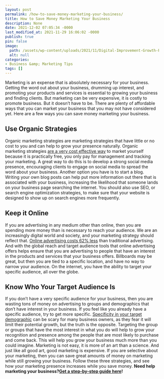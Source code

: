 ```yaml
---
layout: post
permalink: /how-to-save-money-marketing-your-business/
title: How to Save Money Marketing Your Business
description: None
date: 2021-12-02 07:05:34 -0000
last_modified_at: 2021-11-29 16:06:02 -0000
publish: true
pin: false
image:
  path: /assets/wp-content/uploads/2021/11/Digital-Improvement-Growth-Progress-Money-Business-Success-Investment-Technology.jpg
  alt: null
categories:
- Business &amp; Marketing Tips
tags: []
---
```

Marketing is an expense that is absolutely necessary for your business. Getting the word out about your business, drumming up interest, and promoting your products and services is essential to growing your business and finding clients. But marketing can be very expensive, it is costly to promote business. But it doesn’t have to be. There are plenty of affordable ways that you can market your business that you may not have considered yet. Here are a few ways you can save money marketing your business.

## **Use Organic Strategies**

Organic marketing strategies are marketing strategies that have little or no cost to you and can help to grow your presence naturally. Organic marketing strategies [are a very cost effective way](https://www.glofox.com/blog/organic-digital-marketing-strategy/) to market yourself because it is practically free, you only pay for management and tracking your marketing. A great way to do this is to develop a strong social media presence, encouraging clients to engage on social media to spread the word about your business. Another option you have is to start a blog. Writing your own blog posts can help put more information out there that is associated with your business, increasing the likelihood that someone lands on your business page searching the internet. You should also use SEO, or search engine optimization strategies, to make sure that your website is designed to show up on search engines more frequently.

## **Keep it Online**

If you are advertising in any medium other than online, then you are spending more money than is necessary to reach your audience. We are an increasingly digital world and society, and your marketing strategy should reflect that. [Online advertising costs 62% less](https://www.dotcomdesign.com/online-marketing-davenport/) than traditional advertising. And with the global reach and target audience tools that online advertising offers helps ensure that you are advertising to people that have an interest in the products and services that your business offers. Billboards may be great, but then you are tied to a specific location, and have no way to narrow your audience. On the internet, you have the ability to target your specific audience, all over the globe.

## **Know Who Your Target Audience Is**

If you don’t have a very specific audience for your business, then you are wasting tons of money on advertising to groups and demographics that don’t have interest in your business. If you feel like you already have a specific audience, try to get more specific. [Specificity in your target demographic](https://smallbusiness.chron.com/segment-target-market-61135.html) can be scary for many business owners, as they fear it will limit their potential growth, but the truth is the opposite. Targeting the group or groups that have the most interest in what you do will help to grow your recognition and presence among the people that are most likely to purchase and come back. This will help you grow your business much more than you could imagine.  Marketing is not easy, it is more of an art than a science. And just like all good art, good marketing is expensive. If you are selective about your marketing, then you can save great amounts of money on marketing while still growing your business. Follow these three strategies, and see how your marketing presence increases while you save money. **Need help marketing your business?**[**Get a step-by-step guide here**](https://go.katebagoy.com/ebook)**!**
